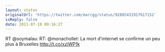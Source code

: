 ```yaml
---
layout: status
originalUrl: 'https://twitter.com/marcgg/status/92885431917617152'
isReply: false
date: 2011-07-18 09:16:27
---
```


RT @soymalau: RT: @monachollet: La mort d'internet se confirme un peu plus à Bruxelles http://t.co/xziWP1k

